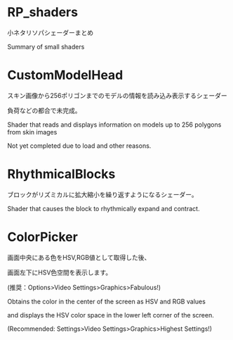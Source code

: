 # RP_shaders
小ネタリソパシェーダーまとめ

Summary of small shaders

# CustomModelHead
スキン画像から256ポリゴンまでのモデルの情報を読み込み表示するシェーダー

負荷などの都合で未完成。

Shader that reads and displays information on models up to 256 polygons from skin images

Not yet completed due to load and other reasons.

# RhythmicalBlocks
ブロックがリズミカルに拡大縮小を繰り返すようになるシェーダー。

Shader that causes the block to rhythmically expand and contract.

# ColorPicker
画面中央にある色をHSV,RGB値として取得した後、

画面左下にHSV色空間を表示します。

(推奨：Options>Video Settings>Graphics>Fabulous!)

Obtains the color in the center of the screen as HSV and RGB values

and displays the HSV color space in the lower left corner of the screen.

(Recommended: Settings>Video Settings>Graphics>Highest Settings!)
